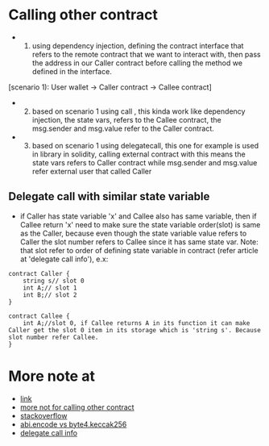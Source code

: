 # Calling other contract
- 1) using dependency injection, defining the contract interface that 
refers to the remote contract that we want
to interact with, then pass the address in our Caller contract before calling the method
we defined in the interface.

[scenario 1): User wallet -> Caller contract -> Callee contract]
- 2) based on scenario 1 using call , this kinda work like dependency injection, the state vars,
 refers to the Callee contract, the msg.sender and msg.value refer to the Caller contract.
- 3) based on scenario 1 using delegatecall, this one for example is
 used in library in solidity, calling external contract
with this means the state vars refers to Caller contract while msg.sender and msg.value
 refer external user that called Caller

 ## Delegate call with similar state variable
 - if Caller has state variable 'x' and Callee also has same variable, then if
 Callee return 'x' need to make sure the state variable order(slot) is same as the Caller, because even though the state variable value refers to Caller the slot number refers to Callee since it has same state var.
 Note: that slot refer to order of defining state variable in contract (refer article at 'delegate call info'), e.x: 
 ```
 contract Caller {
     string s// slot 0
     int A;// slot 1
     int B;// slot 2
 }

 contract Callee {
     int A;//slot 0, if Callee returns A in its function it can make Caller get the slot 0 item in its storage which is 'string s'. Because slot number refer Callee.
 }
 ```

# More note at 
- [link](https://www.zupzup.org/smart-contract-interaction/)
- [more not for calling other contract](https://medium.com/@blockchain101/calling-the-function-of-another-contract-in-solidity-f9edfa921f4c)
- [stackoverflow](https://ethereum.stackexchange.com/questions/3667/difference-between-call-callcode-and-delegatecall)
- [abi.encode vs byte4.keccak256](https://ethereum.stackexchange.com/questions/91826/why-are-there-two-methods-encoding-arguments-abi-encode-and-abi-encodepacked)
- [delegate call info](https://medium.com/coinmonks/delegatecall-calling-another-contract-function-in-solidity-b579f804178c)
